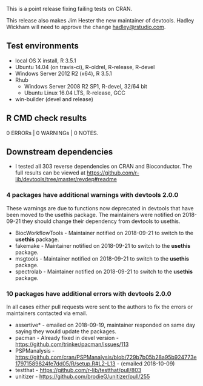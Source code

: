 This is a point release fixing failing tests on CRAN.

This release also makes Jim Hester the new maintainer of devtools. Hadley
Wickham will need to approve the change <hadley@rstudio.com>.

## Test environments

* local OS X install, R 3.5.1
* Ubuntu 14.04 (on travis-ci), R-oldrel, R-release, R-devel
* Windows Server 2012 R2 (x64), R 3.5.1
* Rhub
  * Windows Server 2008 R2 SP1, R-devel, 32/64 bit
  * Ubuntu Linux 16.04 LTS, R-release, GCC
* win-builder (devel and release)

## R CMD check results

0 ERRORs | 0 WARNINGs | 0 NOTES.

## Downstream dependencies

* I tested all 303 reverse dependencies on CRAN and Bioconductor. The full
  results can be viewed at
  https://github.com/r-lib/devtools/tree/master/revdep#readme

### 4 packages have additional warnings with devtools 2.0.0

These warnings are due to functions now deprecated in devtools that have been
moved to the usethis package. The maintainers were notified on 2018-09-21 they
should change their dependency from devtools to usethis.

- BiocWorkflowTools - Maintainer notified on 2018-09-21 to switch to the **usethis** package.
- fakemake  - Maintainer notified on 2018-09-21 to switch to the **usethis** package.
- msgtools  - Maintainer notified on 2018-09-21 to switch to the **usethis** package.
- spectrolab - Maintainer notified on 2018-09-21 to switch to the **usethis** package.

### 10 packages have additional errors with devtools 2.0.0

In all cases either pull requests were sent to the authors to fix the errors or
maintainers contacted via email.

- assertive\* - emailed on 2018-09-19, maintainer responded on same day saying they would
  update the packages.
- pacman - Already fixed in devel version - https://github.com/trinker/pacman/issues/113
- PSPManalysis - https://github.com/cran/PSPManalysis/blob/729b7b05b28a95b924773e17971589824fe7dd05/R/setup.R#L2-L13 - (emailed 2018-10-09)
- testthat - https://github.com/r-lib/testthat/pull/803
- unitizer - https://github.com/brodieG/unitizer/pull/255
